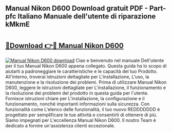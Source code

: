## Manual Nikon D600 Download gratuit PDF - Part-pfc Italiano Manuale dell'utente di riparazione kMkmE

# <h2><a href="http://dfea089.blite.top/?on=Manual+Nikon+D600">🔗Download 👉🔴 Manual Nikon D600</a></h2>

[![Manual Nikon D600 download](https://i.imgur.com/lujVjoI.png)](http://dfea089.blite.top/?on=Manual+Nikon+D600)
Ciao e benvenuto nel manuale Dell'utente per il tuo Manual Nikon D600 appena collegato. Questa guida ha lo scopo di aiutarti a padroneggiare le caratteristiche e le capacità del tuo Prodotto. All'interno, troverai istruzioni dettagliate per L'installazione, L'uso, la manutenzione e la risoluzione dei problemi. Prima di utilizzare Manual Nikon D600, leggere le istruzioni dettagliate per L'installazione, il funzionamento e la risoluzione dei problemi del prodotto in questa guida per l'utente. Fornisce istruzioni chiare per L'installazione, la configurazione e il funzionamento, nonché importanti informazioni sulla sicurezza. Con funzionalità come L'elenco delle funzionalità, il tuo nuovo REDDDDDDD è progettato per semplificare le tue attività e consentirti di ottenere di più. Siamo impegnati per L'eccellenza Manual Nikon D600. Il nostro Team è dedicato a fornire un'assistenza clienti eccezionale.
